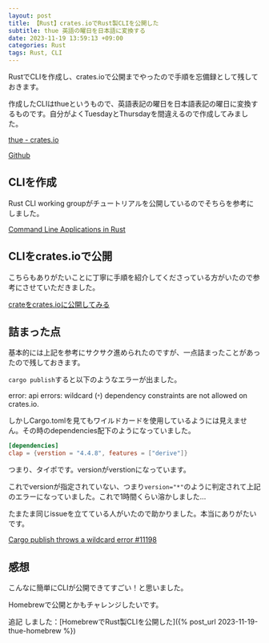 ```yaml
---
layout: post
title: 【Rust】crates.ioでRust製CLIを公開した
subtitle: thue 英語の曜日を日本語に変換する
date: 2023-11-19 13:59:13 +09:00
categories: Rust
tags: Rust, CLI
---
```


RustでCLIを作成し、crates.ioで公開までやったので手順を忘備録として残しておきます。

作成したCLIはthueというもので、英語表記の曜日を日本語表記の曜日に変換するものです。自分がよくTuesdayとThursdayを間違えるので作成してみました。

[thue - crates.io][crateio]

[Github][github]

## CLIを作成

Rust CLI working groupがチュートリアルを公開しているのでそちらを参考にしました。

[Command Line Applications in Rust][clar]

## CLIをcrates.ioで公開

こちらもありがたいことに丁寧に手順を紹介してくださっている方がいたので参考にさせていただきました。

[crateをcrates.ioに公開してみる][hatena]

## 詰まった点

基本的には上記を参考にサクサク進められたのですが、一点詰まったことがあったので残しておきます。

`cargo publish`すると以下のようなエラーが出ました。

error: api errors: wildcard (<code>`*`</code>) dependency constraints are not allowed on crates.io.

しかしCargo.tomlを見てもワイルドカードを使用しているようには見えません。その時のdependencies配下のようになっていました。

```toml
[dependencies]
clap = {verstion = "4.4.8", features = ["derive"]}
```

つまり、タイポです。versionがverstionになっています。

これでversionが指定されていない、つまり`version="*"`のように判定されて上記のエラーになっていました。これで1時間くらい溶かしました...

たまたま同じissueを立てている人がいたので助かりました。本当にありがたいです。

[Cargo publish throws a wildcard error #11198][issue]

## 感想

こんなに簡単にCLIが公開できてすごい！と思いました。

Homebrewで公開とかもチャレンジしたいです。

追記
しました：[HomebrewでRust製CLIを公開した]({% post_url 2023-11-19-thue-homebrew %})

[crateio]: https://crates.io/crates/thue
[github]: https://analogic.jp/closure/
[clar]: https://rust-cli.github.io/book/index.html
[hatena]: https://takatorix.hatenablog.com/entry/2016/12/11/120739
[issue]: https://github.com/rust-lang/cargo/issues/11198